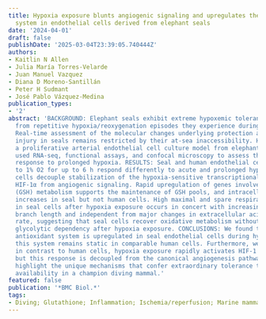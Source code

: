 ```yaml
---
title: Hypoxia exposure blunts angiogenic signaling and upregulates the antioxidant
  system in endothelial cells derived from elephant seals
date: '2024-04-01'
draft: false
publishDate: '2025-03-04T23:39:05.740444Z'
authors:
- Kaitlin N Allen
- Julia María Torres-Velarde
- Juan Manuel Vazquez
- Diana D Moreno-Santillán
- Peter H Sudmant
- José Pablo Vázquez-Medina
publication_types:
- '2'
abstract: 'BACKGROUND: Elephant seals exhibit extreme hypoxemic tolerance derived
  from repetitive hypoxia/reoxygenation episodes they experience during diving bouts.
  Real-time assessment of the molecular changes underlying protection against hypoxic
  injury in seals remains restricted by their at-sea inaccessibility. Hence, we developed
  a proliferative arterial endothelial cell culture model from elephant seals and
  used RNA-seq, functional assays, and confocal microscopy to assess the molecular
  response to prolonged hypoxia. RESULTS: Seal and human endothelial cells exposed
  to 1% O2 for up to 6 h respond differently to acute and prolonged hypoxia. Seal
  cells decouple stabilization of the hypoxia-sensitive transcriptional regulator
  HIF-1α from angiogenic signaling. Rapid upregulation of genes involved in glutathione
  (GSH) metabolism supports the maintenance of GSH pools, and intracellular succinate
  increases in seal but not human cells. High maximal and spare respiratory capacity
  in seal cells after hypoxia exposure occurs in concert with increasing mitochondrial
  branch length and independent from major changes in extracellular acidification
  rate, suggesting that seal cells recover oxidative metabolism without significant
  glycolytic dependency after hypoxia exposure. CONCLUSIONS: We found that the glutathione
  antioxidant system is upregulated in seal endothelial cells during hypoxia, while
  this system remains static in comparable human cells. Furthermore, we found that
  in contrast to human cells, hypoxia exposure rapidly activates HIF-1 in seal cells,
  but this response is decoupled from the canonical angiogenesis pathway. These results
  highlight the unique mechanisms that confer extraordinary tolerance to limited oxygen
  availability in a champion diving mammal.'
featured: false
publication: '*BMC Biol.*'
tags:
- Diving; Glutathione; Inflammation; Ischemia/reperfusion; Marine mammal; Redox
---
```


